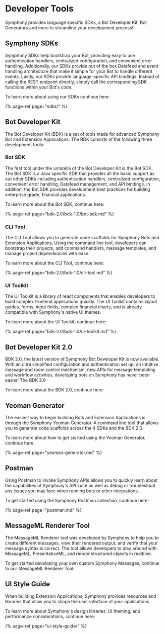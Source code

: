 # Developer Tools

Symphony provides language specific SDKs, a Bot Developer Kit, Bot Generators and more to streamline your development process!

## Symphony SDKs

Symphony SDKs help bootstrap your Bot, providing easy to use authentication handlers, centralized configuration, and convenient error handling. Additionally, our SDKs provide out of the box Datafeed and event handling architecture that make it simple for your Bot to handle different events. Lastly, our SDKs provide language-specific API bindings. Instead of calling the REST endpoint directly, simply call the corresponding SDK functions within your Bot's code.

To learn more about using our SDKs continue here:

{% page-ref page="sdks/" %}

## Bot Developer Kit

The Bot Developer Kit \(BDK\) is a set of tools made for advanced Symphony Bot and Extension Applications. The BDK consists of the following three development tools:

### Bot SDK

The first tool under the umbrella of the Bot Developer Kit is the Bot SDK. The Bot SDK is a Java specific SDK that provides all the basic support as out other SDKs including authentication handlers, centralized configuration, convenient error handling, Datafeed management, and API bindings. In addition, the Bot SDK provides development best practices for building enterprise grade, financial applications.

To learn more about the Bot SDK, continue here:

{% page-ref page="bdk-2.0/bdk-1.0/bot-sdk.md" %}

### CLI Tool

The CLI Tool allows you to generate code scaffolds for Symphony Bots and Extension Applications. Using the command line tool, developers can bootstrap their projects, add command handlers, message templates, and manage project dependencies with ease.

To learn more about the CLI Tool, continue here:

{% page-ref page="bdk-2.0/bdk-1.0/cli-tool.md" %}

### UI Toolkit

The UI Toolkit is a library of react components that enables developers to build complex frontend applications quickly. The UI Toolkit contains layout guides, forms, input fields, complex financial charts, and is already compatible with Symphony's native UI themes.

To learn more about the UI Toolkit, continue here:

{% page-ref page="bdk-2.0/bdk-1.0/ui-toolkit.md" %}

## Bot Developer Kit 2.0

BDK 2.0, the latest version of Symphony Bot Developer Kit is now available. With an ultra simplified configuration and authentication set up, an intuitive message and room control mechanism, new APIs for message templating and workflow activities, developing bots on Symphony has never been easier. The BDK 2.0

To learn more about the BDK 2.0, continue here:

## Yeoman Generator

The easiest way to begin building Bots and Extension Applications is through the Symphony Yeoman Generator. A command line tool that allows you to generate code scaffolds across the 4 SDKs and the BDK 2.0.

To learn more about how to get started using the Yeoman Generator, continue here:

{% page-ref page="yeoman-generator.md" %}

## Postman

Using Postman to invoke Symphony APIs allows you to quickly learn about the capabilities of Symphony's API suite as well as debug or troubleshoot any issues you may face when running bots or other integrations.

To get started using the Symphony Postman collection, continue here:

{% page-ref page="postman.md" %}

## MessageML Renderer Tool

The MessageML Renderer tool was developed by Symphony to help you to create different messages, view their rendered output, and verify that your message syntax is correct. The tool allows developers to play around with MessageML, PresentationML, and render structured objects in realtime.

To get started developing your own custom Symphony Messages, continue to our MessageML Renderer Tool:

## UI Style Guide

When building Extension Applications, Symphony provides resources and libraries that allow you to shape the user interface of your applications.

To learn more about Symphony's design libraries, UI theming, and performance considerations, continue here:

{% page-ref page="ui-style-guide/" %}

